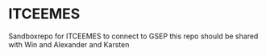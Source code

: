 # ITCEEMES
Sandboxrepo for ITCEEMES to connect to GSEP
this repo should be shared with Win and Alexander and Karsten
